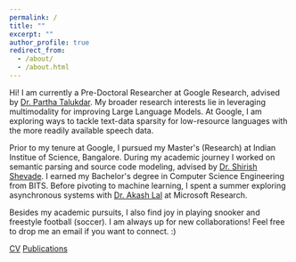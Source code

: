 ```yaml
---
permalink: /
title: ""
excerpt: ""
author_profile: true
redirect_from: 
  - /about/
  - /about.html
---
```


Hi! I am currently a Pre-Doctoral Researcher at Google Research, advised by [Dr. Partha Talukdar](https://parthatalukdar.github.io). My broader research interests lie in leveraging multimodality for improving Large Language Models. At Google, I am exploring ways to tackle text-data sparsity for low-resource languages with the more readily available speech data.

Prior to my tenure at Google, I pursued my Master's (Research) at Indian Institue of Science, Bangalore. During my academic journey I worked on semantic parsing and source code modeling, advised by [Dr. Shirish Shevade](https://eecs.iisc.ac.in/people/shirish-k-shevade/). I earned my Bachelor's degree in Computer Science Engineering from BITS. Before pivoting to machine learning, I spent a summer exploring asynchronous systems with [Dr. Akash Lal](https://www.microsoft.com/en-us/research/people/akashl/) at Microsoft Research.

Besides my academic pursuits, I also find joy in playing snooker and freestyle football (soccer). I am always up for new collaborations! Feel free to drop me an email if you want to connect. :)

[CV]() [Publications](https://scholar.google.com/citations?user=pbU47_MAAAAJ&hl=en)
